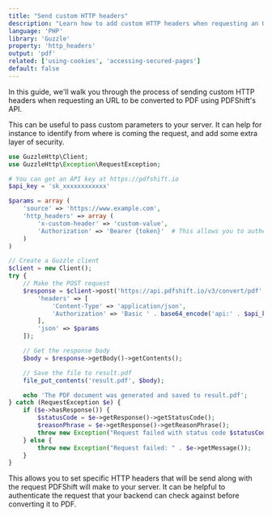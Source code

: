 ```yaml
---
title: "Send custom HTTP headers"
description: "Learn how to add custom HTTP headers when requesting an URL to be converted in PDF with PDFShift's API. It allows you to add specific headers that your backend can check against to authenticate a query before converting it to PDF. This guide explains you how using PHP and the Guzzle library."
language: 'PHP'
library: 'Guzzle'
property: 'http_headers'
output: 'pdf'
related: ['using-cookies', 'accessing-secured-pages']
default: false
---
```


In this guide, we'll walk you through the process of sending custom HTTP headers when requesting an URL to be converted to PDF using PDFShift's API.

This can be useful to pass custom parameters to your server. It can help for instance to identify from where is coming the request, and add some extra layer of security.

```php
use GuzzleHttp\Client;
use GuzzleHttp\Exception\RequestException;

# You can get an API key at https://pdfshift.io
$api_key = 'sk_xxxxxxxxxxxx'

$params = array (
    'source' => 'https://www.example.com',
    'http_headers' => array (
        'x-custom-header' => 'custom-value',
        'Authorization' => 'Bearer {token}'  # This allows you to authenticate PDFShift to your service in a custom way
    )
)

// Create a Guzzle client
$client = new Client();
try {
    // Make the POST request
    $response = $client->post('https://api.pdfshift.io/v3/convert/pdf', [
        'headers' => [
            'Content-Type' => 'application/json',
            'Authorization' => 'Basic ' . base64_encode('api:' . $api_key)
        ],
        'json' => $params
    ]);

    // Get the response body
    $body = $response->getBody()->getContents();

    // Save the file to result.pdf
    file_put_contents('result.pdf', $body);

    echo 'The PDF document was generated and saved to result.pdf';
} catch (RequestException $e) {
    if ($e->hasResponse()) {
        $statusCode = $e->getResponse()->getStatusCode();
        $reasonPhrase = $e->getResponse()->getReasonPhrase();
        throw new Exception("Request failed with status code $statusCode: $reasonPhrase");
    } else {
        throw new Exception("Request failed: " . $e->getMessage());
    }
}
```

This allows you to set specific HTTP headers that will be send along with the request PDFShift will make to your server.
It can be helpful to authenticate the request that your backend can check against before converting it to PDF.